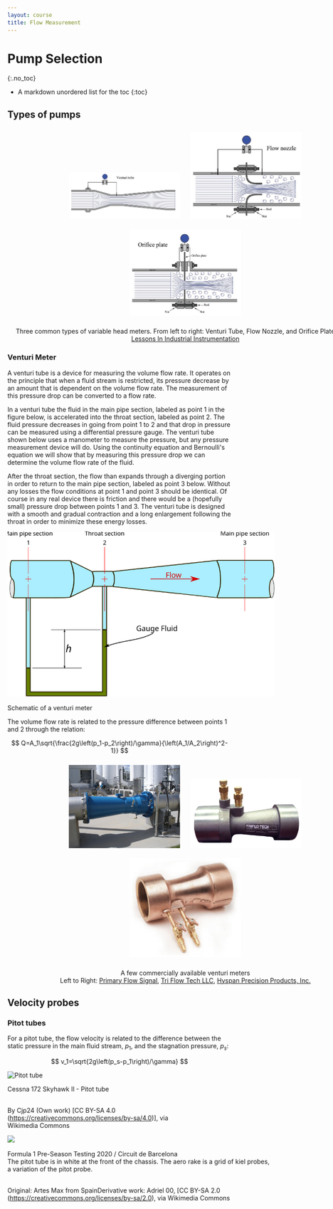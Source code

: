 ```yaml
---
layout: course
title: Flow Measurement
---
```


# Pump Selection
{:.no_toc}

* A markdown unordered list for the toc
{:toc}

## Types of pumps

<div class="photo" style="width: 800px;  text-align:center">
  <img src="img\venturi.jpg"  style="width:250px; height:auto; display: inline-block; padding: 10px;">
  <img src="img\FlowNozzle.jpg"  style="width:250px; height:auto; display: inline-block; padding: 10px;">
  <img src="img\OrificePlate.jpg"  style="width:250px; height:auto; display: inline-block; padding: 10px;">
  <p>
  Three common types of variable head meters.  From left to right: Venturi Tube, Flow Nozzle, and Orifice Plate. From: <a href="https://control.com/textbook/continuous-fluid-flow-measurement/pressure-based-flowmeters/">Lessons In Industrial Instrumentation</a>
  </p>
</div>


### Venturi Meter

A venturi tube is a device for measuring the volume flow rate.  It operates on the principle that when a fluid stream is restricted, its pressure decrease by an amount that is dependent on the volume flow rate.  The measurement of this pressure drop can be converted to a flow rate.


In a venturi tube the fluid in the main pipe section, labeled as point 1 in the figure below, is accelerated into the throat section, labeled as point 2.  The fluid pressure decreases in going from point 1 to 2 and that drop in pressure can be measured using a differential pressure gauge.  The venturi tube shown below uses a manometer to measure the pressure, but any pressure measurement device will do.  Using the continuity equation and Bernoulli's equation we will show that by measuring this pressure drop we can determine the volume flow rate of the fluid.   

After the throat section, the flow than expands through a diverging portion in order to return to the main pipe section, labeled as point 3 below.  Without any losses the flow conditions at point 1 and point 3 should be identical.  Of course in any real device there is friction and there would be a (hopefully small) pressure drop between points 1 and 3.  The venturi tube is designed with a smooth and gradual contraction and a long enlargement following the throat in order to minimize these energy losses.

<div class="photo" style="width: 600px;">
  <img src="img/venturi.svg" alt="Venturi meter">
  <p>
  Schematic of a venturi meter
  </p>
</div>



The volume flow rate is related to the pressure difference between points 1 and 2 through the relation:

$$
Q=A_1\sqrt{\frac{2g\left(p_1-p_2\right)/\gamma}{\left(A_1/A_2\right)^2-1}}
$$

<div class="photo" style="width: 800px;  text-align:center">
  <img src="img/Venturi-PFS.jpg"  style="width:250px; height:auto; display: inline-block; padding: 10px;">
  <img src="img/Venturi-TriFlow.jpg"  style="width:250px; height:auto; display: inline-block; padding: 10px;">
  <img src="img/Venturi-Hyspan.jpg"  style="width:250px; height:auto; display: inline-block; padding: 10px;">
  <p>
  A few commercially available venturi meters<BR>
  Left to Right: <a href="https://www.primaryflowsignal.com/products/venturi-flow-meters/">Primary Flow Signal</a>, <a href="https://www.triflotech.com/">Tri Flow Tech LLC</a>, <a href="https://www.hyspan.com/Venturi5000.html">Hyspan Precision Products, Inc.</a>
  </p>
</div>

## Velocity probes

### Pitot tubes




For a pitot tube, the flow velocity is related to the difference between the static pressure in the main fluid stream, $p_1$, and the stagnation pressure, $p_s$:

$$
v_1=\sqrt{2g\left(p_s-p_1\right)/\gamma}
$$


<div class="photo" style="width: 400px;">
  <img src="https://upload.wikimedia.org/wikipedia/commons/thumb/3/3d/Cessna_172_Skyhawk_II_-_Pitot_tube.jpg/512px-Cessna_172_Skyhawk_II_-_Pitot_tube.jpg" alt="Pitot tube">
  <p>
  Cessna 172 Skyhawk II - Pitot tube<BR><BR>

  By Cjp24 (Own work) [CC BY-SA 4.0 (https://creativecommons.org/licenses/by-sa/4.0)], via Wikimedia Commons
  </p>
</div>

<div class="photo" style="width: 600px;">
  <img src="https://upload.wikimedia.org/wikipedia/commons/c/c3/2020_Formula_One_tests_Barcelona%2C_Williams_FW43%2C_Russell%2C_pitot_tubes_%28cropped%29.jpg">
  <p>
  Formula 1 Pre-Season Testing 2020 / Circuit de Barcelona<BR>
  The pitot tube is in white at the front of the chassis.  The aero rake is a grid of kiel probes, a variation of the pitot probe.  <BR><BR>

  Original:  Artes Max from SpainDerivative work:  Adriel 00, [CC BY-SA 2.0 (https://creativecommons.org/licenses/by-sa/2.0), via Wikimedia Commons
  </p>
</div>






